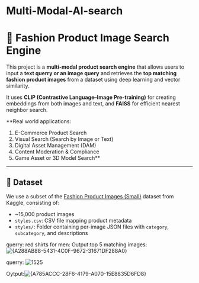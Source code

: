 ﻿# Multi-Modal-AI-search
# 🧠 Fashion Product Image Search Engine

This project is a **multi-modal product search engine** that allows users to input a **text querry or an image query** and retrieves the **top matching fashion product images** from a dataset using deep learning and vector similarity.

It uses **CLIP (Contrastive Language–Image Pre-training)** for creating embeddings from both images and text, and **FAISS** for efficient nearest neighbor search.

**Real world applications:
1. E-Commerce Product Search
2. Visual Search (Search by Image or Text)
3. Digital Asset Management (DAM)
4. Content Moderation & Compliance
5. Game Asset or 3D Model Search**
---

## 📁 Dataset

We use a subset of the [Fashion Product Images (Small)](https://www.kaggle.com/datasets) dataset from Kaggle, consisting of:

- ~15,000 product images
- `styles.csv`: CSV file mapping product metadata
- `styles/`: Folder containing per-image JSON files with `category`, `subcategory`, and descriptions


querry: red shirts for men:
Output:top 5 matching images:
![{A288AB88-5431-4C0F-9672-31671DF288A0}](https://github.com/user-attachments/assets/79ff89da-390e-43bf-8065-213ac32f78be)

querry:
![1525](https://github.com/user-attachments/assets/cb159c5b-31c3-4d9b-822a-fd0083048108)


Oytput:![{A785ACCC-28F6-4179-A070-15E8835D6FD8}](https://github.com/user-attachments/assets/7ba3a1ba-e26b-4a72-ba43-c528916aed68)


